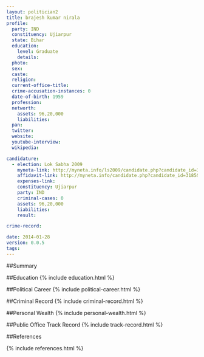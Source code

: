 ```yaml
---
layout: politician2
title: brajesh kumar nirala
profile: 
  party: IND
  constituency: Ujiarpur
  state: Bihar
  education: 
    level: Graduate
    details: 
  photo: 
  sex: 
  caste: 
  religion: 
  current-office-title: 
  crime-accusation-instances: 0
  date-of-birth: 1959
  profession: 
  networth: 
    assets: 96,20,000
    liabilities: 
  pan: 
  twitter: 
  website: 
  youtube-interview: 
  wikipedia: 

candidature: 
  - election: Lok Sabha 2009
    myneta-link: http://myneta.info/ls2009/candidate.php?candidate_id=3185
    affidavit-link: http://myneta.info/candidate.php?candidate_id=3185&scan=original
    expenses-link: 
    constituency: Ujiarpur 
    party: IND
    criminal-cases: 0
    assets: 96,20,000
    liabilities: 
    result:  

crime-record: 

date: 2014-01-28
version: 0.0.5
tags: 
---
```

##Summary


##Education
{% include education.html %}


##Political Career
{% include political-career.html %}


##Criminal Record
{% include criminal-record.html %}


##Personal Wealth
{% include personal-wealth.html %}


##Public Office Track Record
{% include track-record.html %}


##References


{% include references.html %}